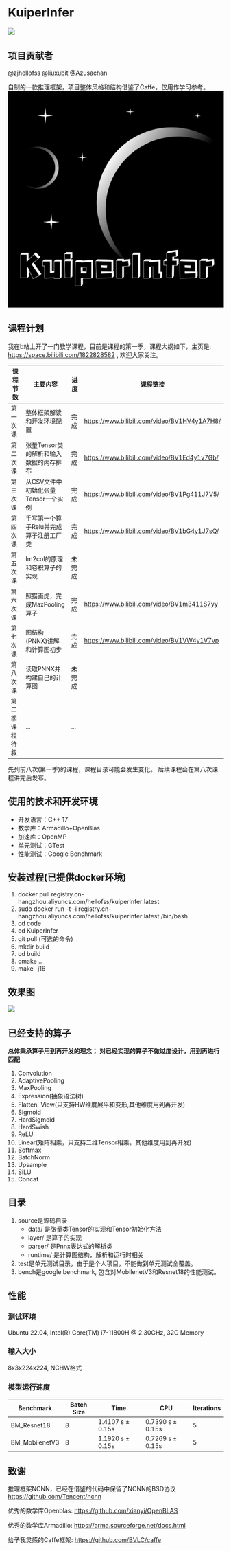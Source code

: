 # KuiperInfer
![](https://github.com/zjhellofss/kuiperinfer/actions/workflows/cmake.yml/badge.svg)

## 项目贡献者
@zjhellofss 
@liuxubit
@Azusachan

自制的一款推理框架，项目整体风格和结构借鉴了Caffe，仅用作学习参考。
![](./imgs/KuiperInfer.png)

## 课程计划
我在b站上开了一门教学课程，目前是课程的第一季，课程大纲如下，主页是: https://space.bilibili.com/1822828582 , 欢迎大家关注。

| 课程节数    | 主要内容                   | 进度 | 课程链接                                         |
|---------|------------------------|----|----------------------------------------------|
| 第一次课    | 整体框架解读和开发环境配置          | 完成 | https://www.bilibili.com/video/BV1HV4y1A7H8/ |
| 第二次课    | 张量Tensor类的解析和输入数据的内存排布 | 完成 | https://www.bilibili.com/video/BV1Ed4y1v7Gb/ |
| 第三次课    | 从CSV文件中初始化张量Tensor一个实例 | 完成 | https://www.bilibili.com/video/BV1Pg411J7V5/ |
| 第四次课    | 手写第一个算子Relu并完成算子注册工厂类  | 完成 | https://www.bilibili.com/video/BV1bG4y1J7sQ/ |
| 第五次课    | Im2col的原理和卷积算子的实现      | 未完成 |                                              |
| 第六次课    | 照猫画虎，完成MaxPooling算子    | 完成 |         https://www.bilibili.com/video/BV1m3411S7yy                                     |
| 第七次课    | 图结构(PNNX)讲解和计算图初步      | 完成 |   https://www.bilibili.com/video/BV1VW4y1V7vp                                           |
| 第八次课    | 读取PNNX并构建自己的计算图        | 未完成 |                                              |
| 第二季课程待叙 | ...                    | ... |                                              |

先列前八次(第一季)的课程，课程目录可能会发生变化。
后续课程会在第八次课程讲完后发布。

## 使用的技术和开发环境
* 开发语言：C++ 17
* 数学库：Armadillo+OpenBlas
* 加速库：OpenMP
* 单元测试：GTest
* 性能测试：Google Benchmark

## 安装过程(已提供docker环境)
1. docker pull registry.cn-hangzhou.aliyuncs.com/hellofss/kuiperinfer:latest
2. sudo docker run -t -i registry.cn-hangzhou.aliyuncs.com/hellofss/kuiperinfer:latest /bin/bash
3. cd code
4. cd KuiperInfer
5. git pull (可选的命令)
5. mkdir build
6. cd build
6. cmake ..
7. make -j16
## 效果图
![](https://i.imgur.com/JkZ9KiE.jpg)

## 已经支持的算子
**总体秉承算子用到再开发的理念；**
**对已经实现的算子不做过度设计，用到再进行匹配**

1. Convolution 
2. AdaptivePooling 
3. MaxPooling 
4. Expression(抽象语法树)
5. Flatten, View(只支持HW维度展平和变形,其他维度用到再开发)
6. Sigmoid 
7. HardSigmoid 
8. HardSwish 
9. ReLU
10. Linear(矩阵相乘，只支持二维Tensor相乘，其他维度用到再开发)
11. Softmax 
12. BatchNorm
13. Upsample
14. SiLU
15. Concat

## 目录
1. source是源码目录
    * data/ 是张量类Tensor的实现和Tensor初始化方法
    * layer/ 是算子的实现
    * parser/ 是Pnnx表达式的解析类
    * runtime/ 是计算图结构，解析和运行时相关
2. test是单元测试目录，由于是个人项目，不能做到单元测试全覆盖。
3. bench是google benchmark, 包含对MobilenetV3和Resnet18的性能测试。





## 性能
### 测试环境
Ubuntu 22.04, Intel(R) Core(TM) i7-11800H @ 2.30GHz, 32G Memory
### 输入大小
8x3x224x224, NCHW格式
### 模型运行速度


|  Benchmark  | Batch Size | Time                | CPU              |Iterations|
|  ----  |------------|---------------------|------------------|---------------|
| BM_Resnet18  | 8          | 1.4107 s ± 0.15s    | 0.7390 s ± 0.15s |5|
| BM_MobilenetV3 | 8          | 1.1920 s   ±  0.15s | 0.7269 s ± 0.15s         |5|


## 致谢
推理框架NCNN，已经在借鉴的代码中保留了NCNN的BSD协议 https://github.com/Tencent/ncnn

优秀的数学库Openblas: https://github.com/xianyi/OpenBLAS

优秀的数学库Armadillo: https://arma.sourceforge.net/docs.html

给予我灵感的Caffe框架: https://github.com/BVLC/caffe